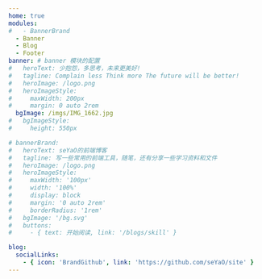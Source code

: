 ```yaml
---
home: true
modules:
#   - BannerBrand
  - Banner
  - Blog
  - Footer
banner: # banner 模块的配置
#   heroText: 少抱怨，多思考，未来更美好!
#   tagline: Complain less Think more The future will be better!
#   heroImage: /logo.png
#   heroImageStyle:
#     maxWidth: 200px
#     margin: 0 auto 2rem
  bgImage: /imgs/IMG_1662.jpg
#   bgImageStyle:
#     height: 550px

# bannerBrand:
#   heroText: seYaO的前端博客
#   tagline: 写一些常用的前端工具，随笔，还有分享一些学习资料和文件
#   heroImage: /logo.png
#   heroImageStyle:
#     maxWidth: '100px'
#     width: '100%'
#     display: block
#     margin: '0 auto 2rem'
#     borderRadius: '1rem'
#   bgImage: '/bg.svg'
#   buttons:
#     - { text: 开始阅读, link: '/blogs/skill' }

blog:
  socialLinks:
    - { icon: 'BrandGithub', link: 'https://github.com/seYaO/site' }
---
```

